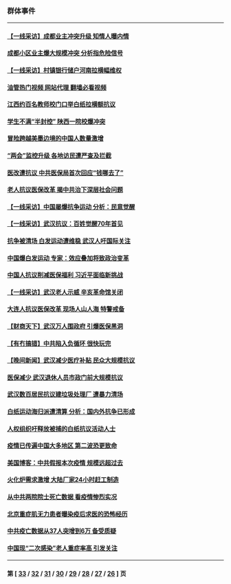 ### 群体事件
---
#### [【一线采访】成都业主冲突升级 知情人曝内情](../../pages/ncid279/n13965289.md?04071645) 
#### [成都小区业主爆大规模冲突 分析指危险信号](../../pages/ncid279/n13964520.md?04071645) 
#### [【一线采访】村镇银行储户河南拉横幅维权](../../pages/ncid279/n13964555.md?04071645) 
#### [油管热门视频 网站代理 翻墙必看视频](http://138.2.39.72:81/youtube.html?epic-marker?04071645)
#### [江西约百名教师校门口举白纸拉横额抗议](../../pages/ncid279/n13958579.md?04071645) 
#### [学生不满“半封控” 陕西一院校爆冲突](../../pages/ncid279/n13946647.md?04071645) 
#### [冒险跨越美墨边境的中国人数量激增](../../pages/ncid279/n13946742.md?04071645) 
#### [“两会”监控升级 各地访民遭严查及拦截](../../pages/ncid279/n13942702.md?04071645) 
#### [医改遭抗议 中共医保局首次回应“钱哪去了”](../../pages/ncid279/n13938290.md?04071645) 
#### [老人抗议医保改革 揭中共治下深层社会问题](../../pages/ncid279/n13934963.md?04071645) 
#### [【一线采访】中国屡爆抗争运动 分析：民意觉醒](../../pages/ncid279/n13934024.md?04071645) 
#### [【一线采访】武汉抗议：百姓觉醒70年首见](../../pages/ncid279/n13931265.md?04071645) 
#### [抗争被清场 白发运动遭维稳 武汉人吁国际关注](../../pages/ncid279/n13931147.md?04071645) 
#### [中国爆白发运动 专家：效应叠加将致政治变革](../../pages/ncid279/n13931004.md?04071645) 
#### [中国人抗议削减医保福利 习近平面临新挑战](../../pages/ncid279/n13930530.md?04071645) 
#### [【一线采访】武汉老人示威 辛亥革命馆关闭](../../pages/ncid279/n13930368.md?04071645) 
#### [大连人抗议医保改革 现场人山人海 特警戒备](../../pages/ncid279/n13930248.md?04071645) 
#### [【财商天下】武汉万人围政府 引爆医保黑洞](../../pages/ncid279/n13927281.md?04071645) 
#### [【有冇搞错】中共陷入负循环 很快玩完](../../pages/ncid279/n13926140.md?04071645) 
#### [【晚间新闻】武汉减少医疗补贴 民众大规模抗议](../../pages/ncid279/n13925524.md?04071645) 
#### [医保减少 武汉退休人员市政门前大规模抗议](../../pages/ncid279/n13925389.md?04071645) 
#### [武汉数百居民抗议建垃圾处理厂 遭暴力清场](../../pages/ncid279/n13922269.md?04071645) 
#### [白纸运动海归派遭清算 分析：国内外抗争已形成](../../pages/ncid279/n13919416.md?04071645) 
#### [人权组织吁释放被捕的白纸抗议活动人士](../../pages/ncid279/n13917517.md?04071645) 
#### [疫情已传遍中国大多地区 第二波恐更致命](../../pages/ncid279/n13914332.md?04071645) 
#### [美国博客：中共假报本次疫情 规模远超过去](../../pages/ncid279/n13912604.md?04071645) 
#### [火化炉需求激增 大陆厂家24小时赶工制造](../../pages/ncid279/n13912205.md?04071645) 
#### [从中共两院院士死亡数据 看疫情惨烈实况](../../pages/ncid279/n13910619.md?04071645) 
#### [北京重症肌无力患者曝染疫后求医的恐怖经历](../../pages/ncid279/n13909480.md?04071645) 
#### [中共疫亡数据从37人突增到6万 备受质疑](../../pages/ncid279/n13907051.md?04071645) 
#### [中国现“二次感染”老人重症率高 引发关注](../../pages/ncid279/n13906493.md?04071645) 

---
#### 第 [ [33](./33.md?04071645) / [32](./32.md?04071645) / [31](./31.md?04071645) / [30](./30.md?04071645) / [29](./29.md?04071645) / [28](./28.md?04071645) / [27](./27.md?04071645) / [26](./26.md?04071645) ] 页
